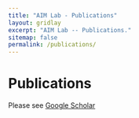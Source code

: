 ```yaml
---
title: "AIM Lab - Publications"
layout: gridlay
excerpt: "AIM Lab -- Publications."
sitemap: false
permalink: /publications/
---
```


# Publications

Please see [Google Scholar](https://scholar.google.ca/citations?user=syvMubEAAAAJ&hl=en)

